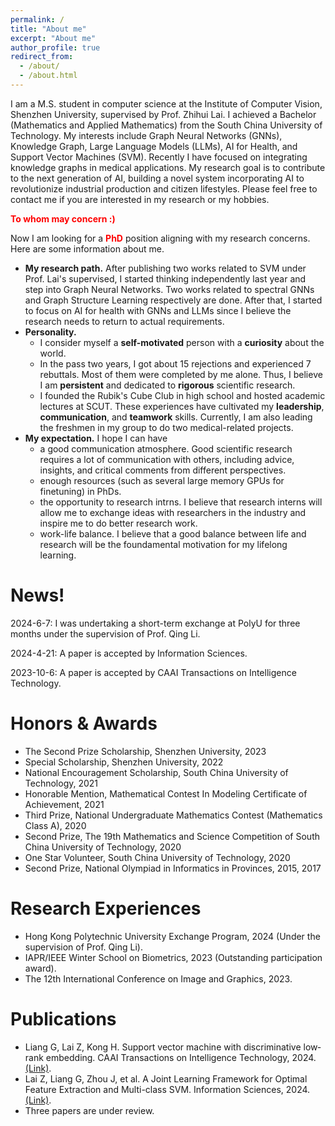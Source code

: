 ```yaml
---
permalink: /
title: "About me"
excerpt: "About me"
author_profile: true
redirect_from: 
  - /about/
  - /about.html
---
```


I am a M.S. student in computer science at the Institute of Computer Vision, Shenzhen University, supervised by Prof. Zhihui Lai. I achieved a Bachelor (Mathematics and Applied Mathematics) from the South China University of Technology. My interests include Graph Neural Networks (GNNs), Knowledge Graph, Large Language Models (LLMs), AI for Health, and Support Vector Machines (SVM). Recently I have focused on integrating knowledge graphs in medical applications. My research goal is to contribute to the next generation of AI, building a novel system incorporating AI to revolutionize industrial production and citizen lifestyles.
Please feel free to contact me if you are interested in my research or my hobbies.

**<font color=red>To whom may concern :)</font>**

Now I am looking for a **<font color=red>PhD</font>** position aligning with my research concerns. 
Here are some information about me.
* **My research path.** After publishing two works related to SVM under Prof. Lai's supervised, I started thinking independently last year and step into Graph Neural Networks. Two works related to spectral GNNs and Graph Structure Learning respectively are done. After that, I started to focus on AI for health with GNNs and LLMs since I believe the research needs to return to actual requirements.
* **Personality.** 
  + I consider myself a **self-motivated** person with a **curiosity** about the world.
  + In the pass two years, I got about 15 rejections and experienced 7 rebuttals. Most of them were completed by me alone. Thus, I believe I am **persistent** and dedicated to **rigorous** scientific research.
  + I founded the Rubik's Cube Club in high school and hosted academic lectures at SCUT. These experiences have cultivated my **leadership**, **communication**, and **teamwork** skills. Currently, I am also leading the freshmen in my group to do two medical-related projects.
* **My expectation.** I hope I can have 
  + a good communication atmosphere. Good scientific research requires a lot of communication with others, including advice, insights, and critical comments from different perspectives.
  + enough resources (such as several large memory GPUs for finetuning) in PhDs.
  + the opportunity to research intrns. I believe that research interns will allow me to exchange ideas with researchers in the industry and inspire me to do better research work.
  + work-life balance. I believe that a good balance between life and research will be the foundamental motivation for my lifelong learning.

News!
======
2024-6-7: I was undertaking a short-term exchange at PolyU for three months under the supervision of Prof. Qing Li.

2024-4-21: A paper is accepted by Information Sciences.

2023-10-6: A paper is accepted by CAAI Transactions on Intelligence Technology.

Honors & Awards
======
* The Second Prize Scholarship, Shenzhen University, 2023
* Special Scholarship, Shenzhen University, 2022
* National Encouragement Scholarship, South China University of Technology, 2021
* Honorable Mention, Mathematical Contest In Modeling Certificate of Achievement, 2021
* Third Prize, National Undergraduate Mathematics Contest (Mathematics Class A), 2020
* Second Prize, The 19th Mathematics and Science Competition of South China University of Technology, 2020
* One Star Volunteer, South China University of Technology, 2020
* Second Prize, National Olympiad in Informatics in Provinces, 2015, 2017

Research Experiences
======
* Hong Kong Polytechnic University Exchange Program, 2024 (Under the supervision of Prof. Qing Li).
* IAPR/IEEE Winter School on Biometrics, 2023 (Outstanding participation award).
* The 12th International Conference on Image and Graphics, 2023.

Publications
======
* Liang G, Lai Z, Kong H. Support vector machine with discriminative low‐rank embedding. CAAI Transactions on Intelligence Technology, 2024. [(Link)](https://ietresearch.onlinelibrary.wiley.com/doi/10.1049/cit2.12329).
* Lai Z, Liang G, Zhou J, et al. A Joint Learning Framework for Optimal Feature Extraction and Multi-class SVM. Information Sciences, 2024. [(Link)](https://www.sciencedirect.com/science/article/abs/pii/S0020025524005693).
* Three papers are under review.